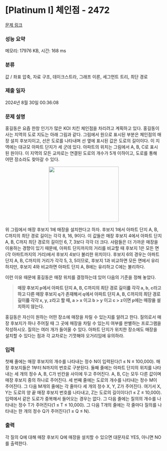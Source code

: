 # [Platinum I] 체인점 - 2472 

[문제 링크](https://www.acmicpc.net/problem/2472) 

### 성능 요약

메모리: 17976 KB, 시간: 168 ms

### 분류

값 / 좌표 압축, 자료 구조, 데이크스트라, 그래프 이론, 세그먼트 트리, 최단 경로

### 제출 일자

2024년 8월 30일 00:36:08

### 문제 설명

<p>홍길동은 요즘 한창 인기가 많은 KOI 치킨 체인점을 차리려고 계획하고 있다. 홍길동이 사는 지역의 도로 지도는 아래 그림과 같다. 그림에서 원으로 표시된 부분은 체인점의 매장 설치 후보지이고, 선은 도로를 나타내며 선 옆에 표시된 값은 도로의 길이이다. 이 지역에는 대규모 아파트 단지가 세 군데 있다. 아파트의 위치는 그림에서 A, B, C로 표시된 원이다. 이 지역의 모든 교차로는 연결된 도로의 개수가 5개 이하이고, 도로를 통해 어떤 장소라도 찾아갈 수 있다.</p>

<p style="text-align: center;"><img alt="" src="https://upload.acmicpc.net/64e663f6-f89d-4689-9b53-4e69b5b44354/-/preview/" style="width: 225px; height: 178px;"></p>

<p>위 그림에서 매장 후보지 1에 매장을 설치한다고 하자. 후보지 1에서 아파트 단지 A, B, C까지의 최단 경로 길이는 각각 8, 16, 9이다. 이 값들은 매장 후보지 4에서 아파트 단지 A, B, C까지 최단 경로의 길이인 6, 7, 3보다 각각 더 크다. 사람들은 더 가까운 매장을 이용하는 경향이 있기 때문에, 아파트 단지까지의 거리를 비교할 때 후보지 1은 모든 면(각 아파트까지의 거리)에서 후보지 4보다 불리한 위치이다. 후보지 6의 경우는 아파트 단지 A, B, C까지의 거리가 각각 5, 3, 5이므로, 후보지 1과 비교하면 모든 면에서 유리하지만, 후보지 4와 비교하면 아파트 단지 A, B에는 유리하고 C에는 불리하다. </p>

<p>이런 이유 때문에 홍길동은 매장 위치를 결정하는데 있어 다음의 기준을 정해 놓았다. </p>

<blockquote>
<p><strong>매장 후보지 p에서 아파트 단지 A, B, C까지의 최단 경로 길이를 각각 a, b, c라고 하고 다른 매장 후보지 q가 존재해서 q에서 아파트 단지 A, B, C까지의 최단 경로 길이를 각각 x, y, z라고 할 때, a > x 이고 b > y 이고 c > z이면 p에는 매장을 설치하지 않는다.</strong></p>
</blockquote>

<p>홍길동은 자신이 원하는 어떤 장소에 매장을 차릴 수 있는지를 알려고 한다. 질의로서 매장 후보지가 하나 주어질 때 그 곳에 매장을 차릴 수 있는지 여부를 판별하는 프로그램을 작성하시오. 질의는 여러 개가 들어올 수 있다. 아파트 단지가 위치한 장소에도 매장을 설치할 수 있다는 점과 각 교차로는 기껏해야 오거리임에 유의하라. </p>

### 입력 

 <p>첫째 줄에는 매장 후보지의 개수를 나타내는 정수 N이 입력된다(1 ≤ N ≤ 100,000). 매장 후보지들은 1부터 N까지의 번호로 구분된다. 둘째 줄에는 아파트 단지의 위치를 나타내는 세 개의 정수 A, B, C가 빈칸을 사이에 두고 주어진다. A, B, C는 모두 다른 값이며 매장 후보지 중의 하나로 주어진다. 세 번째 줄에는 도로의 개수를 나타내는 정수 M이 주어진다. 그 다음 M개의 줄에는 각 줄마다 세 개의 정수 X, Y, Z가 주어진다. 여기서 X, Y는 도로의 양 끝 매장 후보지 번호를 나타내고, Z는 도로의 길이이다(1 ≤ Z ≤ 10,000). 입력에서 같은 도로가 중복해서 들어오는 경우는 없다. 그 다음 줄에는 질의의 개수를 나타내는 정수 T가 주어진다(1 ≤ T ≤ 10,000). 그 다음 T개의 줄에는 각 줄마다 질의를 나타내는 한 개의 정수 Q가 주어진다(1 ≤ Q ≤ N).</p>

### 출력 

 <p>각 질의 Q에 대해 매장 후보지 Q에 매장을 설치할 수 있으면 대문자로 YES, 아니면 NO를 출력한다. </p>

